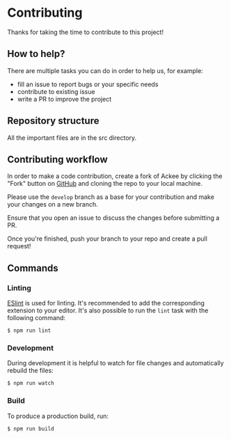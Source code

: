 # Contributing

Thanks for taking the time to contribute to this project!

## How to help?

There are multiple tasks you can do in order to help us, for example:
- fill an issue to report bugs or your specific needs
- contribute to existing issue
- write a PR to improve the project

## Repository structure

All the important files are in the src directory.

## Contributing workflow

In order to make a code contribution, create a fork of Ackee by clicking the "Fork" button on [GitHub](https://github.com/BetaHuhn/metadata-scraper) and cloning the repo to your local machine.

Please use the `develop` branch as a base for your contribution and make your changes on a new branch.

Ensure that you open an issue to discuss the changes before submitting a PR.

Once you're finished, push your branch to your repo and create a pull request!

## Commands
### Linting

[ESlint](https://eslint.org/) is used for linting. It's recommended to add the corresponding extension to your editor. It's also possible to run the `lint` task with the following command:

```shell
$ npm run lint
```

### Development

During development it is helpful to watch for file changes and automatically rebuild the files: 

```shell
$ npm run watch
```

### Build

To produce a production build, run:

```shell
$ npm run build
```
